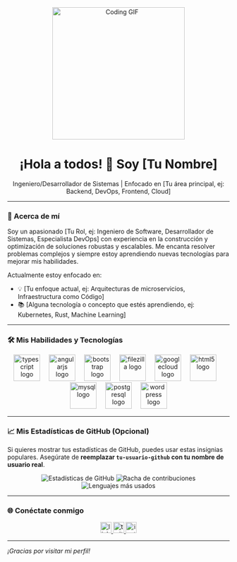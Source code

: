 <div align="center">
  <img src="https://media3.giphy.com/media/v1.Y2lkPTc5MGI3NjExMjI3d2RtdGlmN2ZvNWFqMHUyOGVlaTN5ODIzbGVhazZzODR5dWttZiZlcD12MV9pbnRlcm5hbF9naWZfYnlfaWQmY3Q9Zw/3ohrytNWkgnqMaiS8E/giphy.gif" width="300" alt="Coding GIF" />
  <h1>¡Hola a todos! 👋 Soy [Tu Nombre]</h1>
  <p>Ingeniero/Desarrollador de Sistemas | Enfocado en [Tu área principal, ej: Backend, DevOps, Frontend, Cloud]</p>
</div>

---

### 🚀 Acerca de mí

Soy un apasionado [Tu Rol, ej: Ingeniero de Software, Desarrollador de Sistemas, Especialista DevOps] con experiencia en la construcción y optimización de soluciones robustas y escalables. Me encanta resolver problemas complejos y siempre estoy aprendiendo nuevas tecnologías para mejorar mis habilidades.

Actualmente estoy enfocado en:
- 💡 [Tu enfoque actual, ej: Arquitecturas de microservicios, Infraestructura como Código]
- 📚 [Alguna tecnología o concepto que estés aprendiendo, ej: Kubernetes, Rust, Machine Learning]

---

### 🛠️ Mis Habilidades y Tecnologías

<div align="center">
  <img src="https://skillicons.dev/icons?i=ts" height="60" alt="typescript logo"  />
  <img width="12" />
  <img src="https://cdn.jsdelivr.net/gh/devicons/devicon/icons/angularjs/angularjs-original.svg" height="60" alt="angularjs logo"  />
  <img width="12" />
  <img src="https://cdn.jsdelivr.net/gh/devicons/devicon/icons/bootstrap/bootstrap-original.svg" height="60" alt="bootstrap logo"  />
  <img width="12" />
  <img src="https://cdn.jsdelivr.net/gh/devicons/devicon/icons/filezilla/filezilla-plain.svg" height="60" alt="filezilla logo"  />
  <img width="12" />
  <img src="https://cdn.jsdelivr.net/gh/devicons/devicon/icons/googlecloud/googlecloud-original.svg" height="60" alt="googlecloud logo"  />
  <img width="12" />
  <img src="https://skillicons.dev/icons?i=html" height="60" alt="html5 logo"  />
  <img width="12" />
  <img src="https://cdn.jsdelivr.net/gh/devicons/devicon/icons/mysql/mysql-original.svg" height="60" alt="mysql logo"  />
  <img width="12" />
  <img src="https://cdn.jsdelivr.net/gh/devicons/devicon/icons/postgresql/postgresql-original.svg" height="60" alt="postgresql logo"  />
  <img width="12" />
  <img src="https://cdn.jsdelivr.net/gh/devicons/devicon/icons/wordpress/wordpress-original.svg" height="60" alt="wordpress logo"  />
</div>

---

### 📈 Mis Estadísticas de GitHub (Opcional)

Si quieres mostrar tus estadísticas de GitHub, puedes usar estas insignias populares. Asegúrate de **reemplazar `tu-usuario-github` con tu nombre de usuario real**.

<div align="center">
  <img src="https://github-readme-stats.vercel.app/api?username=tu-usuario-github&show_icons=true&theme=dark&include_all_commits=true&count_private=true" alt="Estadísticas de GitHub" />
  <img src="https://github-readme-streak-stats.herokuapp.com/?user=tu-usuario-github&theme=dark" alt="Racha de contribuciones" />
  <img src="https://readme-stats-alpha.vercel.app/api/top-langs/?username=tu-usuario-github&layout=compact&theme=dark" alt="Lenguajes más usados" />
</div>

---

### 🌐 Conéctate conmigo

<div align="center">
  <a href="TU_ENLACE_LINKEDIN" target="_blank">
    <img src="https://img.shields.io/static/v1?message=LinkedIn&logo=linkedin&label=&color=0077B5&logoColor=white&labelColor=&style=for-the-badge" height="25" alt="linkedin logo"  />
  </a>
  <a href="TU_ENLACE_TWITTER" target="_blank">
    <img src="https://img.shields.io/static/v1?message=Twitter&logo=twitter&label=&color=1DA1F2&logoColor=white&labelColor=&style=for-the-badge" height="25" alt="twitter logo"  />
  </a>
  <a href="TU_ENLACE_INSTAGRAM" target="_blank">
    <img src="https://img.shields.io/static/v1?message=Instagram&logo=instagram&label=&color=E4405F&logoColor=white&labelColor=&style=for-the-badge" height="25" alt="instagram logo"  />
  </a>
  </div>

---

_¡Gracias por visitar mi perfil!_
